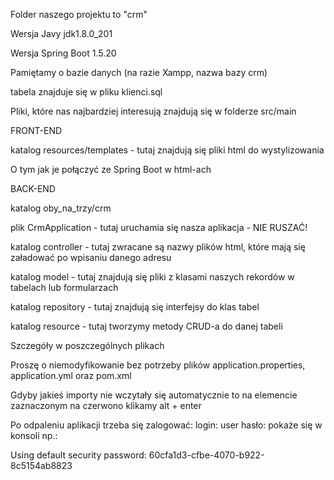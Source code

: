 Folder naszego projektu to "crm"

Wersja Javy
jdk1.8.0_201

Wersja Spring Boot 1.5.20

Pamiętamy o bazie danych (na razie Xampp, nazwa bazy crm)

tabela znajduje się w pliku klienci.sql

Pliki, które nas najbardziej interesują znajdują się w folderze src/main

FRONT-END

katalog resources/templates - tutaj znajdują się pliki html do wystylizowania

O tym jak je połączyć ze Spring Boot w html-ach

BACK-END

katalog oby_na_trzy/crm

plik CrmApplication - tutaj uruchamia się nasza aplikacja - NIE RUSZAĆ!

katalog controller - tutaj zwracane są nazwy plików html, które mają się załadować po wpisaniu danego adresu

katalog model - tutaj znajdują się pliki z klasami naszych rekordów w tabelach lub formularzach

katalog repository - tutaj znajdują się interfejsy do klas tabel

katalog resource - tutaj tworzymy metody CRUD-a do danej tabeli

Szczegóły w poszczególnych plikach

Proszę o niemodyfikowanie bez potrzeby plików application.properties, application.yml oraz pom.xml

Gdyby jakieś importy nie wczytały się automatycznie to na elemencie zaznaczonym na czerwono klikamy alt + enter

Po odpaleniu aplikacji trzeba się zalogować:
login: user
hasło: pokaże się w konsoli np.:

Using default security password: 60cfa1d3-cfbe-4070-b922-8c5154ab8823